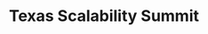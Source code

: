 ---
state: TX
region: Austin
title: Texas Scalability Summit 
event_url: http://texasscalabilitysummit.com/
start_date: 2019-09-13
cost: $260 – $495 
topics: [ serverless, containers, softwaredesign ]
---
